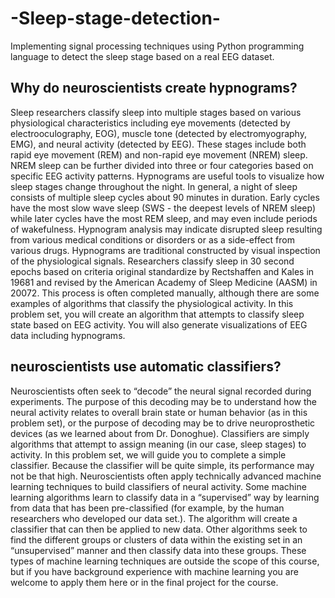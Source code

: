 # -Sleep-stage-detection-
Implementing signal processing techniques using Python programming language to detect the sleep stage based on a real EEG dataset.


## Why do neuroscientists create hypnograms?
Sleep researchers classify sleep into multiple stages based on various physiological
characteristics including eye movements (detected by electrooculography, EOG), muscle tone
(detected by electromyography, EMG), and neural activity (detected by EEG). These stages
include both rapid eye movement (REM) and non-rapid eye movement (NREM) sleep. NREM
sleep can be further divided into three or four categories based on specific EEG activity patterns.
Hypnograms are useful tools to visualize how sleep stages change throughout the night. In
general, a night of sleep consists of multiple sleep cycles about 90 minutes in duration. Early
cycles have the most slow wave sleep (SWS - the deepest levels of NREM sleep) while later
cycles have the most REM sleep, and may even include periods of wakefulness. Hypnogram
analysis may indicate disrupted sleep resulting from various medical conditions or disorders or
as a side-effect from various drugs.
Hypnograms are traditional constructed by visual inspection of the physiological signals.
Researchers classify sleep in 30 second epochs based on criteria original standardize by
Rectshaffen and Kales in 19681 and revised by the American Academy of Sleep Medicine
(AASM) in 20072. This process is often completed manually, although there are some examples
of algorithms that classify the physiological activity. In this problem set, you will create an
algorithm that attempts to classify sleep state based on EEG activity. You will also generate
visualizations of EEG data including hypnograms.

## neuroscientists use automatic classifiers?
Neuroscientists often seek to “decode” the neural signal recorded during experiments. The
purpose of this decoding may be to understand how the neural activity relates to overall brain
state or human behavior (as in this problem set), or the purpose of decoding may be to drive
neuroprosthetic devices (as we learned about from Dr. Donoghue). Classifiers are simply
algorithms that attempt to assign meaning (in our case, sleep stages) to activity.
In this problem set, we will guide you to complete a simple classifier. Because the classifier will
be quite simple, its performance may not be that high. Neuroscientists often apply technically
advanced machine learning techniques to build classifiers of neural activity. 
Some machine learning algorithms learn to classify data in a “supervised” way by learning from data that has been pre-classified (for example, by the human researchers who developed our data set.). The algorithm will create a classifier that can then be applied to new data. Other algorithms seek to find the different groups or clusters of data within the existing set in an “unsupervised” manner and then classify data into these groups. These types of machine learning techniques are outside the scope of this course, but if you have background experience with machine learning you are welcome to apply them here or in the final project for the course.
